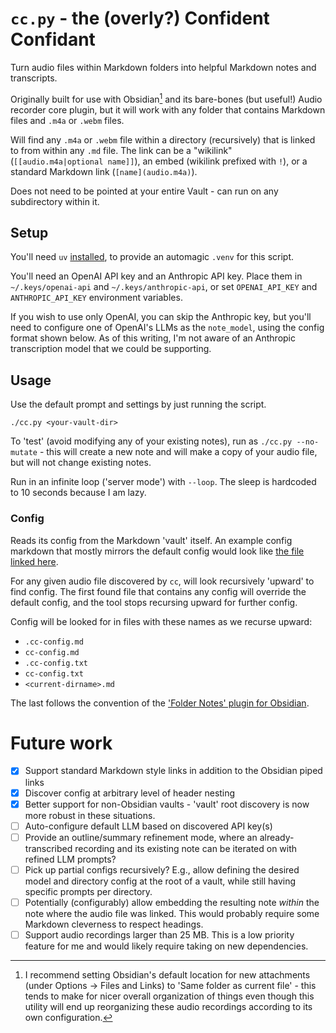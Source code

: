 # `cc.py` - the (overly?) Confident Confidant

Turn audio files within Markdown folders into helpful Markdown notes and transcripts.

Originally built for use with Obsidian[^1] and its bare-bones (but useful!) Audio recorder
core plugin, but it will work with any folder that contains Markdown files and `.m4a` or
`.webm` files.

[^1]: I recommend setting Obsidian's default location for new attachments (under Options
    -> Files and Links) to 'Same folder as current file' - this tends to make for nicer
    overall organization of things even though this utility will end up reorganizing these
    audio recordings according to its own configuration.

Will find any `.m4a` or `.webm` file within a directory (recursively) that is linked to
from within any `.md` file. The link can be a "wikilink" (`[[audio.m4a|optional name]]`), an embed
(wikilink prefixed with `!`), or a standard Markdown link (`[name](audio.m4a)`).

Does not need to be pointed at your entire Vault - can run on any subdirectory within it.

## Setup

You'll need `uv` [installed](https://docs.astral.sh/uv/getting-started/installation/), to
provide an automagic `.venv` for this script.

You'll need an OpenAI API key and an Anthropic API key. Place them in `~/.keys/openai-api`
and `~/.keys/anthropic-api`, or set `OPENAI_API_KEY` and `ANTHROPIC_API_KEY` environment variables.

If you wish to use only OpenAI, you can skip the Anthropic key, but you'll need to
configure one of OpenAI's LLMs as the `note_model`, using the config format shown
below. As of this writing, I'm not aware of an Anthropic transcription model that we could
be supporting.

## Usage

Use the default prompt and settings by just running the script.

`./cc.py <your-vault-dir>`

To 'test' (avoid modifying any of your existing notes), run as `./cc.py --no-mutate` -
this will create a new note and will make a copy of your audio file, but will not change
existing notes.

Run in an infinite loop ('server mode') with `--loop`. The sleep is hardcoded to 10
seconds because I am lazy.

### Config

Reads its config from the Markdown 'vault' itself. An example config markdown that mostly mirrors
the default config would look like [the file linked here](cc-config.md).

For any given audio file discovered by `cc`, will look recursively 'upward' to find
config. The first found file that contains any config will override the default config,
and the tool stops recursing upward for further config.

Config will be looked for in files with these names as we recurse upward:

- `.cc-config.md`
- `cc-config.md`
- `.cc-config.txt`
- `cc-config.txt`
- `<current-dirname>.md`

The last follows the convention of the ['Folder Notes' plugin for
Obsidian](https://github.com/LostPaul/obsidian-folder-notes).

# Future work

- [x] Support standard Markdown style links in addition to the Obsidian piped links
- [x] Discover config at arbitrary level of header nesting
- [x] Better support for non-Obsidian vaults - 'vault' root discovery is now more robust in these situations.
- [ ] Auto-configure default LLM based on discovered API key(s)
- [ ] Provide an outline/summary refinement mode, where an already-transcribed recording
      and its existing note can be iterated on with refined LLM prompts?
- [ ] Pick up partial configs recursively? E.g., allow defining the desired model and
      directory config at the root of a vault, while still having specific prompts per
      directory.
- [ ] Potentially (configurably) allow embedding the resulting note _within_ the note
      where the audio file was linked. This would probably require some Markdown
      cleverness to respect headings.
- [ ] Support audio recordings larger than 25 MB. This is a low priority feature for me
      and would likely require taking on new dependencies.
